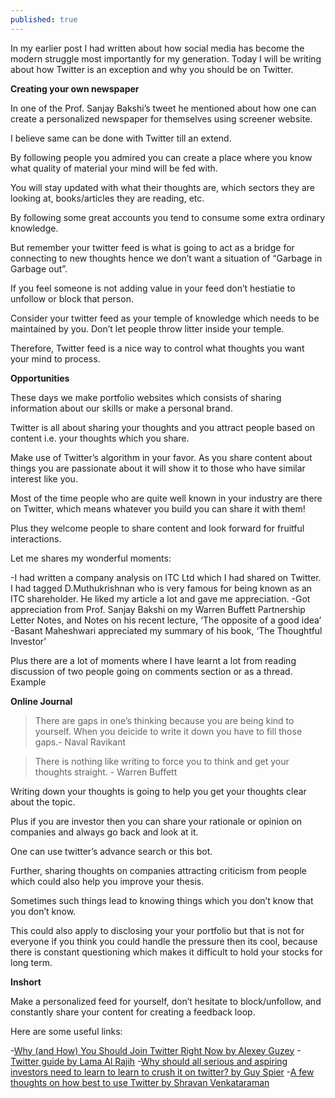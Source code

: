 ```yaml
---
published: true
---
```


In my earlier post I had written about how social media has become the modern struggle most importantly for my generation. Today I will be writing about how Twitter is an exception and why you should be on Twitter.

**Creating your own newspaper**

In one of the Prof. Sanjay Bakshi’s tweet he mentioned about how one can create a personalized newspaper for themselves using screener website.

I believe same can be done with Twitter till an extend.

By following people you admired you can create a place where you know what quality of material your mind will be fed with.

You will stay updated with what their thoughts are, which sectors they are looking at, books/articles they are reading, etc.

By following some great accounts you tend to consume some extra ordinary knowledge.

But remember your twitter feed is what is going to act as a bridge for connecting to new thoughts hence we don’t want a situation of “Garbage in Garbage out”.

If you feel someone is not adding value in your feed don’t hestiatie to unfollow or block that person.

Consider your twitter feed as your temple of knowledge which needs to be maintained by you. Don’t let people throw litter inside your temple.

Therefore, Twitter feed is a nice way to control what thoughts you want your mind to process.

**Opportunities**

These days we make portfolio websites which consists of sharing information about our skills or make a personal brand.

Twitter is all about sharing your thoughts and you attract people based on content i.e. your thoughts which you share.

Make use of Twitter’s algorithm in your favor. As you share content about things you are passionate about it will show it to those who have similar interest like you.

Most of the time people who are quite well known in your industry are there on Twitter, which means whatever you build you can share it with them!

Plus they welcome people to share content and look forward for fruitful interactions.

Let me shares my wonderful moments:

-I had written a company analysis on ITC Ltd which I had shared on Twitter. I had tagged D.Muthukrishnan who is very famous for being known as an ITC shareholder. He liked my article a lot and gave me appreciation.
-Got appreciation from Prof. Sanjay Bakshi on my Warren Buffett Partnership Letter Notes, and Notes on his recent lecture, ‘The opposite of a good idea’
-Basant Maheshwari appreciated my summary of his book, ‘The Thoughtful Investor’

Plus there are a lot of moments where I have learnt a lot from reading discussion of two people going on comments section or as a thread. Example

**Online Journal**

> There are gaps in one’s thinking because you are being kind to yourself. When you deicide to write it down you have to fill those gaps.- Naval Ravikant

> There is nothing like writing to force you to think and get your thoughts straight. - Warren Buffett

Writing down your thoughts is going to help you get your thoughts clear about the topic.

Plus if you are investor then you can share your rationale or opinion on companies and always go back and look at it.

One can use twitter’s advance search or this bot.

Further, sharing thoughts on companies attracting criticism from people which could also help you improve your thesis.

Sometimes such things lead to knowing things which you don’t know that you don’t know.

This could also apply to disclosing your your portfolio but that is not for everyone if you think you could handle the pressure then its cool, because there is constant questioning which makes it difficult to hold your stocks for long term.

**Inshort**

Make a personalized feed for yourself, don’t hesitate to block/unfollow, and constantly share your content for creating a feedback loop.

Here are some useful links:

-[Why (and How) You Should Join Twitter Right Now by Alexey Guzey](https://guzey.com/twitter/)
-[Twitter guide by Lama Al Rajih](https://docs.google.com/document/d/18ozu7cTz3Wa1TryuNS8n5hhAenXad_RtoBm0E5d4mTQ/edit#)
-[Why should all serious and aspiring investors need to learn to learn to crush it on twitter? by Guy Spier](https://twitter.com/GSpier/status/1269613993557200898)
-[A few thoughts on how best to use Twitter by Shravan Venkataraman](https://twitter.com/theBuoyantMan/status/1315731195179667457)
